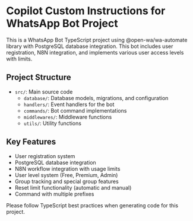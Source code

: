 # Copilot Custom Instructions for WhatsApp Bot Project

<!-- Use this file to provide workspace-specific custom instructions to Copilot. For more details, visit https://code.visualstudio.com/docs/copilot/copilot-customization#_use-a-githubcopilotinstructionsmd-file -->

This is a WhatsApp Bot TypeScript project using @open-wa/wa-automate library with PostgreSQL database integration. This bot includes user registration, N8N integration, and implements various user access levels with limits.

## Project Structure
- `src/`: Main source code
  - `database/`: Database models, migrations, and configuration
  - `handlers/`: Event handlers for the bot
  - `commands/`: Bot command implementations
  - `middlewares/`: Middleware functions
  - `utils/`: Utility functions

## Key Features
- User registration system
- PostgreSQL database integration
- N8N workflow integration with usage limits
- User level system (Free, Premium, Admin)
- Group tracking and special group features
- Reset limit functionality (automatic and manual)
- Command with multiple prefixes

Please follow TypeScript best practices when generating code for this project.

